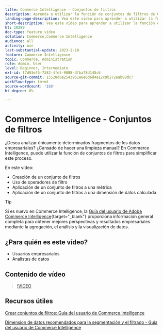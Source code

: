 ```yaml
---
title: Commerce Intelligence - Conjuntos de filtros
description: Aprenda a utilizar la función de conjuntos de filtros de Commerce Intelligence para simplificar la creación de informes de datos empresariales para Adobe Commerce y Magento Open Source.
landing-page-description: Vea este vídeo para aprender a utilizar la función de conjuntos de filtros de Commerce Intelligence para simplificar la creación de informes de datos empresariales.
short-description: Vea este vídeo para aprender a utilizar la función de conjuntos de filtros de MBCommerce IntelligenceID para simplificar la creación de informes de datos empresariales.
kt: 10289
doc-type: feature video
solution: Commerce,Commerce Intelligence
audience: all
activity: use
last-substantial-update: 2023-2-10
feature: Commerce Intelligence
topic: Commerce, Administration
role: Admin, User
level: Beginner, Intermediate
exl-id: f7d93e45-7382-4fe5-9088-dfba78d148c6
source-git-commit: 15528d0e2543961e6e6d6d4e12c9b272eab88dc7
workflow-type: tm+mt
source-wordcount: '188'
ht-degree: 0%

---
```


# Commerce Intelligence - Conjuntos de filtros

¿Desea analizar únicamente determinados fragmentos de los datos empresariales? ¿Cansado de hacer una limpieza manual? En Commerce Intelligence, puede utilizar la función de conjuntos de filtros para simplificar este proceso.

En este vídeo:

- Creación de un conjunto de filtros
- Uso de operadores de filtro
- Aplicación de un conjunto de filtros a una métrica
- Aplicación de un conjunto de filtros a una dimensión de datos calculada

>[!TIP]
>
>Si es nuevo en Commerce Intelligence, la [Guía del usuario de Adobe Commerce Intelligence](https://experienceleague.adobe.com/docs/commerce-business-intelligence/mbi/guide-overview.html?lang=es){target="_blank"} proporciona información general completa para obtener mejores perspectivas y resultados empresariales mediante la agregación, el análisis y la visualización de datos.

## ¿Para quién es este vídeo?

- Usuarios empresariales
- Analistas de datos

## Contenido de vídeo

>[!VIDEO](https://video.tv.adobe.com/v/342408?quality=12&learn=on)

## Recursos útiles

[Crear conjuntos de filtros: Guía del usuario de Commerce Intelligence](https://experienceleague.adobe.com/docs/commerce-business-intelligence/mbi/build/reports/ess-manage-data-filters.html?lang=es)

[Dimension de datos recomendados para la segmentación y el filtrado - Guía del usuario de Commerce Intelligence](https://experienceleague.adobe.com/docs/commerce-business-intelligence/mbi/best-practices/data/segment-filter.html?lang=es)
